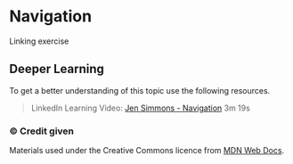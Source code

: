 # Navigation

Linking exercise



## Deeper Learning
To get a better understanding of this topic use the following resources.

> LinkedIn Learning Video: [Jen Simmons - Navigation](https://www.linkedin.com/learning/html-essential-training-4/navigation?u=36102708) 3m 19s


### &copy; Credit given
Materials used under the Creative Commons licence from [MDN Web Docs](https://developer.mozilla.org/en-US/docs/Web/HTML).